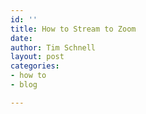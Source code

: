```yaml
---
id: ''
title: How to Stream to Zoom
date: 
author: Tim Schnell
layout: post
categories:
- how to
- blog

---
```

